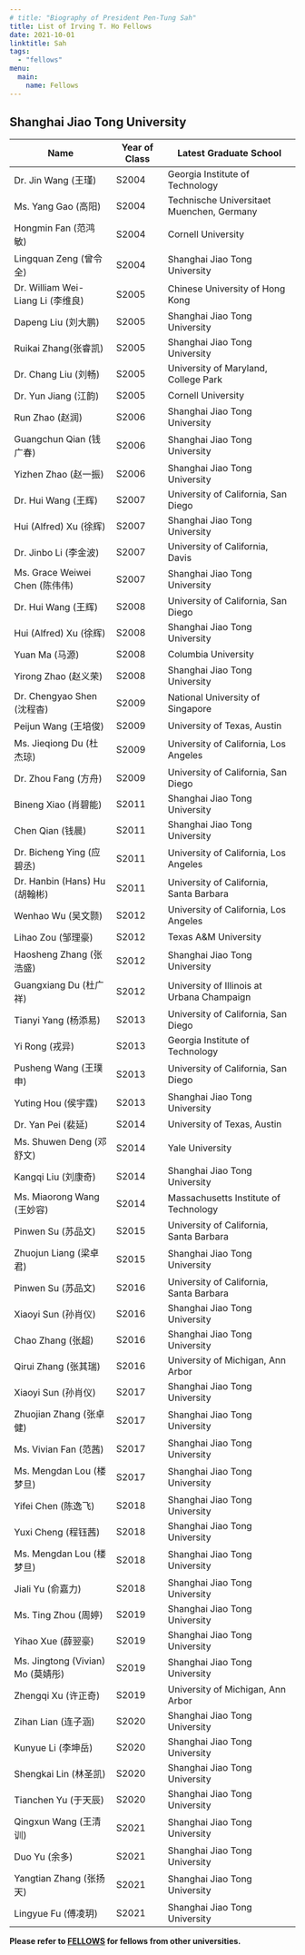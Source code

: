 ```yaml
---
# title: "Biography of President Pen-Tung Sah"
title: List of Irving T. Ho Fellows 
date: 2021-10-01
linktitle: Sah
tags:
  - "fellows"
menu: 
  main:
    name: Fellows
---
```


## Shanghai Jiao Tong University

| Name                              | Year of Class | Latest Graduate School                     |
| --------------------------------- | ------------- | ------------------------------------------ |
| Dr. Jin Wang (王瑾)      | S2004 | Georgia Institute of Technology            |
| Ms. Yang Gao (高阳)             | S2004 | Technische Universitaet Muenchen, Germany  |
| Hongmin Fan (范鸿敏)           | S2004 | Cornell University                         |
| Lingquan Zeng (曾令全)         | S2004 | Shanghai Jiao Tong University              |
| Dr. William Wei-Liang Li (李维良) | S2005 | Chinese University of Hong Kong            |
| Dapeng Liu (刘大鹏)            | S2005 | Shanghai Jiao Tong University              |
| Ruikai Zhang(张睿凯)           | S2005 | Shanghai Jiao Tong University              |
| Dr. Chang Liu (刘畅)            | S2005 | University of Maryland, College Park       |
| Dr. Yun Jiang (江韵)            | S2005 | Cornell University                         |
| Run Zhao (赵润)                 | S2006 | Shanghai Jiao Tong University              |
| Guangchun Qian (钱广春)        | S2006 | Shanghai Jiao Tong University              |
| Yizhen Zhao (赵一振)           | S2006 | Shanghai Jiao Tong University              |
| Dr. Hui Wang (王辉)             | S2007 | University of California, San Diego        |
| Hui (Alfred) Xu (徐辉)          | S2007 | Shanghai Jiao Tong University              |
| Dr. Jinbo Li (李金波)          | S2007 | University of California, Davis            |
| Ms. Grace Weiwei Chen (陈伟伟) | S2007 | Shanghai Jiao Tong University              |
| Dr. Hui Wang (王辉)             | S2008 | University of California, San Diego        |
| Hui (Alfred) Xu (徐辉)          | S2008 | Shanghai Jiao Tong University              |
| Yuan Ma (马源)                  | S2008 | Columbia University                        |
| Yirong Zhao (赵义荣)           | S2008 | Shanghai Jiao Tong University              |
| Dr. Chengyao Shen (沈程杳)     | S2009 | National University of Singapore           |
| Peijun Wang (王培俊)           | S2009 | University of Texas, Austin                |
| Ms. Jieqiong Du (杜杰琼)       | S2009 | University of California, Los Angeles      |
| Dr. Zhou Fang (方舟)            | S2009 | University of California, San Diego        |
| Bineng Xiao (肖碧能)           | S2011 | Shanghai Jiao Tong University              |
| Chen Qian (钱晨)                | S2011 | Shanghai Jiao Tong University              |
| Dr. Bicheng Ying (应碧丞)      | S2011 | University of California, Los Angeles      |
| Dr. Hanbin (Hans) Hu (胡翰彬)  | S2011 | University of California, Santa Barbara    |
| Wenhao Wu (吴文颢)             | S2012 | University of California, Los Angeles      |
| Lihao Zou (邹理豪)             | S2012 | Texas A&M University                       |
| Haosheng Zhang (张浩盛)        | S2012 | Shanghai Jiao Tong University              |
| Guangxiang Du (杜广祥)         | S2012 | University of Illinois at Urbana Champaign |
| Tianyi Yang (杨添易)           | S2013 | University of California, San Diego        |
| Yi Rong (戎异)                  | S2013 | Georgia Institute of Technology            |
| Pusheng Wang (王璞申)          | S2013 | University of California, San Diego        |
| Yuting Hou (侯宇霆)            | S2013 | Shanghai Jiao Tong University              |
| Dr. Yan Pei (裴延)              | S2014 | University of Texas, Austin                |
| Ms. Shuwen Deng (邓舒文)       | S2014 | Yale University                            |
| Kangqi Liu (刘康奇)            | S2014 | Shanghai Jiao Tong University              |
| Ms. Miaorong Wang (王妙容)     | S2014 | Massachusetts Institute of Technology      |
| Pinwen Su (苏品文)             | S2015 | University of California, Santa Barbara    |
| Zhuojun Liang (梁卓君)         | S2015 | Shanghai Jiao Tong University              |
| Pinwen Su (苏品文)             | S2016 | University of California, Santa Barbara    |
| Xiaoyi Sun (孙肖仪)            | S2016 | Shanghai Jiao Tong University              |
| Chao Zhang (张超)               | S2016 | Shanghai Jiao Tong University              |
| Qirui Zhang (张其瑞)           | S2016 | University of Michigan, Ann Arbor          |
| Xiaoyi Sun (孙肖仪)            | S2017 | Shanghai Jiao Tong University              |
| Zhuojian Zhang (张卓健)        | S2017 | Shanghai Jiao Tong University              |
| Ms. Vivian Fan (范茜)           | S2017 | Shanghai Jiao Tong University              |
| Ms. Mengdan Lou (楼梦旦)       | S2017 | Shanghai Jiao Tong University              |
| Yifei Chen (陈逸飞)            | S2018 | Shanghai Jiao Tong University              |
| Yuxi Cheng (程钰茜)            | S2018 | Shanghai Jiao Tong University              |
| Ms. Mengdan Lou (楼梦旦)       | S2018 | Shanghai Jiao Tong University              |
| Jiali Yu (俞嘉力)              | S2018 | Shanghai Jiao Tong University              |
| Ms. Ting Zhou (周婷)            | S2019 | Shanghai Jiao Tong University              |
| Yihao Xue (薛翌豪)             | S2019 | Shanghai Jiao Tong University              |
| Ms. Jingtong (Vivian) Mo (莫婧彤) | S2019 | Shanghai Jiao Tong University              |
| Zhengqi Xu (许正奇)            | S2019 | University of Michigan, Ann Arbor              |
| Zihan Lian (连子涵)            | S2020 | Shanghai Jiao Tong University              |
| Kunyue Li (李坤岳)             | S2020 | Shanghai Jiao Tong University              |
| Shengkai Lin (林圣凯)          | S2020 | Shanghai Jiao Tong University              |
| Tianchen Yu (于天辰)           | S2020 | Shanghai Jiao Tong University              |
| Qingxun Wang (王清训)            | S2021 | Shanghai Jiao Tong University              |
| Duo Yu (余多)             | S2021 | Shanghai Jiao Tong University              |
| Yangtian Zhang (张扬天)          | S2021 | Shanghai Jiao Tong University              |
| Lingyue Fu (傅凌玥)           | S2021 | Shanghai Jiao Tong University              |

**Please refer to [FELLOWS](https://irvingthofoundation.github.io/ho-fellows.htm) for fellows from other universities.**